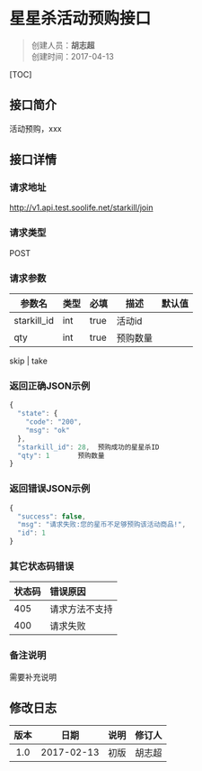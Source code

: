 # 星星杀活动预购接口
>创建人员：**胡志超**   
>创建时间：2017-04-13

[TOC]


## 接口简介
活动预购，xxx

## 接口详情

### 请求地址
http://v1.api.test.soolife.net/starkill/join

### 请求类型
POST

### 请求参数
| 参数名         | 类型   | 必填   | 描述   | 默认值  |
| ----------- | ---- | :--- | ---- | ---- |
| starkill_id | int  | true | 活动id |      |
| qty         | int  | true | 预购数量 |      |

  skip | take

### 返回正确JSON示例
```JavaScript 
{
  "state": {
    "code": "200",
    "msg": "ok"
  },
  "starkill_id": 28,  预购成功的星星杀ID
  "qty": 1       预购数量
}
```
### 返回错误JSON示例
```JavaScript Object Notation
{
  "success": false,
  "msg": "请求失败:您的星币不足够预购该活动商品!",
  "id": 1
}
```

### 其它状态码错误
| 状态码  | 错误原因    |
| :--- | :------ |
| 405  | 请求方法不支持 |
| 400  | 请求失败    |

### 备注说明
需要补充说明

## 修改日志
|  版本  |     日期     | 说明   | 修订人  |
| :--: | :--------: | :--- | :--- |
| 1.0  | 2017-02-13 | 初版   | 胡志超  |
